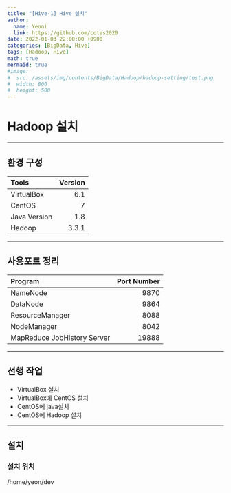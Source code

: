 ```yaml
---
title: "[Hive-1] Hive 설치"
author:
  name: Yeoni
  link: https://github.com/cotes2020
date: 2022-01-03 22:00:00 +0900
categories: [BigData, Hive]
tags: [Hadoop, Hive]
math: true
mermaid: true
#image:
#  src: /assets/img/contents/BigData/Hadoop/hadoop-setting/test.png
#  width: 800
#  height: 500
---
```



# Hadoop 설치

---
## 환경 구성

| Tools                        | Version          |
|:-----------------------------|-----------------:|
| VirtualBox                   | 6.1              |
| CentOS                       | 7                |
| Java Version                 | 1.8              |
| Hadoop                       | 3.3.1            |

---
## 사용포트 정리

| Program                      | Port Number      |
|:-----------------------------|-----------------:|
| NameNode                     | 9870             |
| DataNode                     | 9864             |
| ResourceManager              | 8088             |
| NodeManager                  | 8042             |
| MapReduce JobHistory Server  | 19888            |

---
## 선행 작업

- VirtualBox 설치
- VirtualBox에 CentOS 설치
- CentOS에 java설치
- CentOS에 Hadoop 설치

---
## 설치

### 설치 위치
/home/yeon/dev
